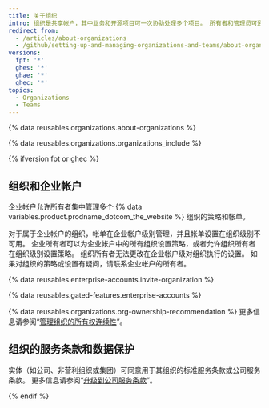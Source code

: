 ```yaml
---
title: 关于组织
intro: 组织是共享帐户，其中业务和开源项目可一次协助处理多个项目。 所有者和管理员可通过复杂的安全和管理功能管理成员对组织数据和项目的访问。
redirect_from:
  - /articles/about-organizations
  - /github/setting-up-and-managing-organizations-and-teams/about-organizations
versions:
  fpt: '*'
  ghes: '*'
  ghae: '*'
  ghec: '*'
topics:
  - Organizations
  - Teams
---
```


{% data reusables.organizations.about-organizations %}

{% data reusables.organizations.organizations_include %}

{% ifversion fpt or ghec %}
## 组织和企业帐户

企业帐户允许所有者集中管理多个 {% data variables.product.prodname_dotcom_the_website %} 组织的策略和帐单。

对于属于企业帐户的组织，帐单在企业帐户级别管理，并且帐单设置在组织级别不可用。 企业所有者可以为企业帐户中的所有组织设置策略，或者允许组织所有者在组织级别设置策略。 组织所有者无法更改在企业帐户级对组织执行的设置。 如果对组织的策略或设置有疑问，请联系企业帐户的所有者。

{% data reusables.enterprise-accounts.invite-organization %}

{% data reusables.gated-features.enterprise-accounts %}

{% data reusables.organizations.org-ownership-recommendation %} 更多信息请参阅“[管理组织的所有权连续性](/organizations/managing-peoples-access-to-your-organization-with-roles/maintaining-ownership-continuity-for-your-organization)”。

## 组织的服务条款和数据保护

实体（如公司、非营利组织或集团）可同意用于其组织的标准服务条款或公司服务条款。 更多信息请参阅“[升级到公司服务条款](/articles/upgrading-to-the-corporate-terms-of-service)”。

{% endif %}
